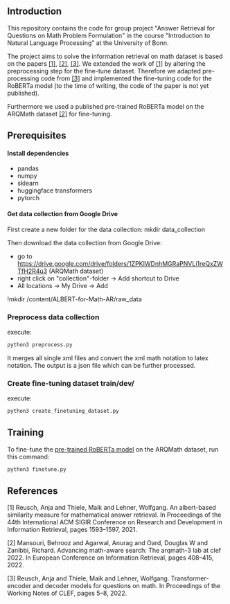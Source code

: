 ## Introduction
This repository contains the code for group project "Answer Retrieval for Questions on Math Problem Formulation" in the course "Introduction to Natural Language Processing" at the University of Bonn.

The project aims to solve the information retrieval on math dataset is based on the papers [[1]](#1), [[2]](#2), [[3]](#3). We extended the work of [[1]](#1) by altering the preprocessing step for the fine-tune dataset. Therefore we adapted pre-processing code from [[3]](#3) and implemented the fine-tuning code for the RoBERTa model (to the time of writing, the code of the paper is not yet published).

Furthermore we used a published pre-trained RoBERTa model on the ARQMath dataset [[2]](#2) for fine-tuning.

## Prerequisites

#### Install dependencies

* pandas
* numpy
* sklearn
* huggingface transformers
* pytorch


#### Get data collection from Google Drive 
First create a new folder for the data collection:
mkdir data_collection

Then download the data collection from Google Drive:
* go to https://drive.google.com/drive/folders/1ZPKIWDnhMGRaPNVLi1reQxZWTfH2R4u3 (ARQMath dataset)
* right click on "collection"-folder -> Add shortcut to Drive
* All locations -> My Drive -> Add

!mkdir /content/ALBERT-for-Math-AR/raw_data

### Preprocess data collection
execute:
```bash
python3 preprocess.py
```
It merges all single xml files and convert the xml math notation to latex notation. The output is a json file which can be further processed.

### Create fine-tuning dataset train/dev/ 
execute:
```bash
python3 create_finetuning_dataset.py
```

## Training

To fine-tune the [pre-trained RoBERTa model]( https://huggingface.co/AnReu/math_pretrained_roberta)  on the ARQMath dataset, run this command:

```bash
python3 finetune.py
```



## References
<a id="1">[1]</a> Reusch, Anja and Thiele, Maik and Lehner, Wolfgang. An albert-based similarity measure for mathematical answer retrieval. In Proceedings of the 44th International ACM SIGIR Conference on Research and Development in Information Retrieval, pages 1593–1597, 2021.

<a id="2">[2]</a> Mansouri, Behrooz and Agarwal, Anurag and Oard, Douglas W and Zanibbi, Richard. Advancing math-aware search: The arqmath-3 lab at clef 2022. In European Conference on Information Retrieval, pages 408–415, 2022.

<a id="3">[3]</a> Reusch, Anja and Thiele, Maik and Lehner, Wolfgang. Transformer-encoder and decoder models for questions on math. In Proceedings of the Working Notes of CLEF, pages 5–8, 2022.</a>

 
